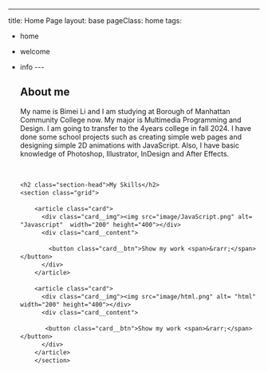---
title: Home Page
layout: base
pageClass: home
tags:
  - home
  - welcome
  - info
--- <section>
          <h2>About me</h2>
         <p>My name is Bimei Li and I am studying at Borough of Manhattan Community College now. 
          My major is Multimedia Programming and Design. I am going to transfer to the 4years college 
          in fall 2024. I have done some school projects such as creating simple web pages and designing
          simple 2D animations with JavaScript. Also, I have
          basic knowledge of Photoshop, Illustrator, InDesign and After Effects.
        </p>    
        </section>
            
        <h2 class="section-head">My Skills</h2>
        <section class="grid">
          
            <article class="card">
              <div class="card__img"><img src="image/JavaScript.png" alt= "Javascript"  width="200" height="400"></div>
              <div class="card__content">
               
                <button class="card__btn">Show my work <span>&rarr;</span></button>
              </div>
            </article>

            <article class="card">
              <div class="card__img"><img src="image/html.png" alt= "html" width="200" height="400"></div>
              <div class="card__content">
               
               <button class="card__btn">Show my work <span>&rarr;</span></button>
              </div>
            </article>
            </section>




        

        